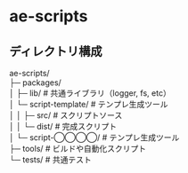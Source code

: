 # ae-scripts

## ディレクトリ構成

ae-scripts/  
├─ packages/  
│ ├─ lib/ # 共通ライブラリ（logger, fs, etc）  
│ └─ script-template/ # テンプレ生成ツール  
│ │ ├─ src/ # スクリプトソース  
│ │ └─ dist/ # 完成スクリプト  
│ └─ script-◯◯◯◯/ # テンプレ生成ツール  
├─ tools/ # ビルドや自動化スクリプト  
└─ tests/ # 共通テスト
